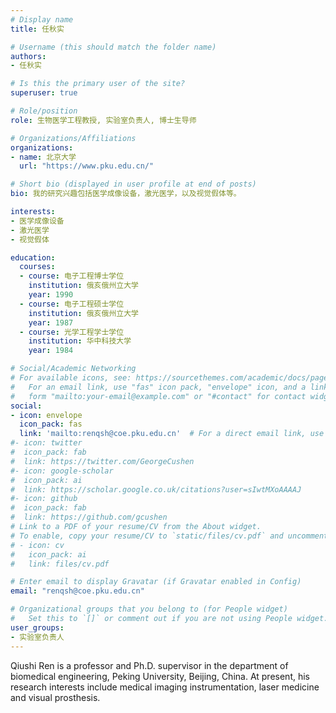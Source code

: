 ```yaml
---
# Display name
title: 任秋实

# Username (this should match the folder name)
authors:
- 任秋实

# Is this the primary user of the site?
superuser: true

# Role/position
role: 生物医学工程教授, 实验室负责人, 博士生导师

# Organizations/Affiliations
organizations:
- name: 北京大学
  url: "https://www.pku.edu.cn/"

# Short bio (displayed in user profile at end of posts)
bio: 我的研究兴趣包括医学成像设备，激光医学，以及视觉假体等。

interests:
- 医学成像设备
- 激光医学
- 视觉假体

education:
  courses:
  - course: 电子工程博士学位
    institution: 俄亥俄州立大学
    year: 1990
  - course: 电子工程硕士学位
    institution: 俄亥俄州立大学
    year: 1987
  - course: 光学工程学士学位
    institution: 华中科技大学
    year: 1984

# Social/Academic Networking
# For available icons, see: https://sourcethemes.com/academic/docs/page-builder/#icons
#   For an email link, use "fas" icon pack, "envelope" icon, and a link in the
#   form "mailto:your-email@example.com" or "#contact" for contact widget.
social:
- icon: envelope
  icon_pack: fas
  link: 'mailto:renqsh@coe.pku.edu.cn'  # For a direct email link, use "mailto:test@example.org".
#- icon: twitter
#  icon_pack: fab
#  link: https://twitter.com/GeorgeCushen
#- icon: google-scholar
#  icon_pack: ai
#  link: https://scholar.google.co.uk/citations?user=sIwtMXoAAAAJ
#- icon: github
#  icon_pack: fab
#  link: https://github.com/gcushen
# Link to a PDF of your resume/CV from the About widget.
# To enable, copy your resume/CV to `static/files/cv.pdf` and uncomment the lines below.
# - icon: cv
#   icon_pack: ai
#   link: files/cv.pdf

# Enter email to display Gravatar (if Gravatar enabled in Config)
email: "renqsh@coe.pku.edu.cn"

# Organizational groups that you belong to (for People widget)
#   Set this to `[]` or comment out if you are not using People widget.
user_groups:
- 实验室负责人
---
```


Qiushi Ren is a professor and Ph.D. supervisor in the department of biomedical engineering, Peking University, Beijing, China. At present, his research interests include medical imaging instrumentation, laser medicine and visual prosthesis.
